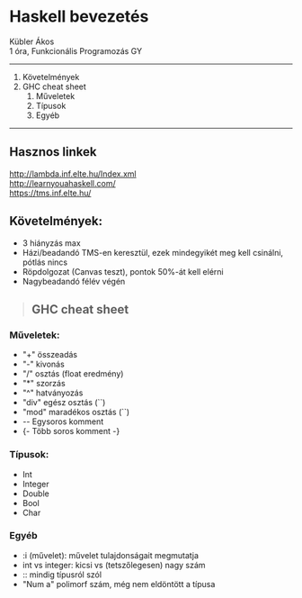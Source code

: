 # Haskell bevezetés

Kübler Ákos<br>
1 óra, Funkcionális Programozás GY

---
1. Követelmények
2. GHC cheat sheet
    1. Műveletek
    2. Típusok
    3. Egyéb
---
## Hasznos linkek

http://lambda.inf.elte.hu/Index.xml<br>
http://learnyouahaskell.com/<br>
https://tms.inf.elte.hu/

## Követelmények:
- 3 hiányzás max
- Házi/beadandó TMS-en keresztül, ezek mindegyikét meg kell csinálni, pótlás nincs
- Röpdolgozat (Canvas teszt), pontok 50%-át kell elérni
- Nagybeadandó félév végén

>## GHC cheat sheet
### Műveletek:
- "+" összeadás
- "-" kivonás
- "/" osztás (float eredmény)
- "*" szorzás
- "^" hatványozás
- "div" egész osztás (``)
- "mod" maradékos osztás (``)
- -- Egysoros komment
- {- Több soros komment -}

### Típusok:
- Int
- Integer
- Double
- Bool
- Char

### Egyéb
- :i (művelet): művelet tulajdonságait megmutatja
- int vs integer: kicsi vs (tetszőlegesen) nagy szám
- :: mindig típusról szól
- "Num a" polimorf szám, még nem eldöntött a típusa
